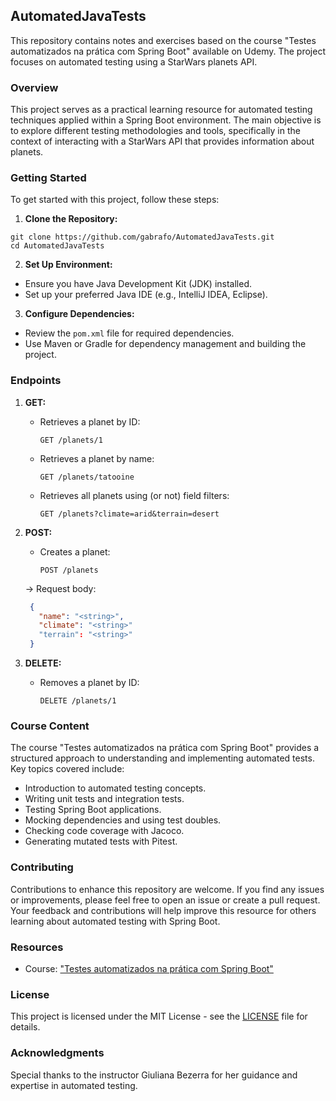 ## AutomatedJavaTests

This repository contains notes and exercises based on the course "Testes automatizados na prática com Spring Boot" available on Udemy. The project focuses on automated testing using a StarWars planets API.

### Overview

This project serves as a practical learning resource for automated testing techniques applied within a Spring Boot environment. The main objective is to explore different testing methodologies and tools, specifically in the context of interacting with a StarWars API that provides information about planets.

### Getting Started

To get started with this project, follow these steps:

1. **Clone the Repository:**
```
git clone https://github.com/gabrafo/AutomatedJavaTests.git
cd AutomatedJavaTests
```

2. **Set Up Environment:**
- Ensure you have Java Development Kit (JDK) installed.
- Set up your preferred Java IDE (e.g., IntelliJ IDEA, Eclipse).

3. **Configure Dependencies:**
- Review the `pom.xml` file for required dependencies.
- Use Maven or Gradle for dependency management and building the project.

### Endpoints
1. **GET:**
   - Retrieves a planet by ID:
       ```
       GET /planets/1
       ```
       
   - Retrieves a planet by name:
       ```
       GET /planets/tatooine
       ```

   - Retrieves all planets using (or not) field filters:
       ```
       GET /planets?climate=arid&terrain=desert
       ```

2. **POST:**
   - Creates a planet:
       ```
       POST /planets
       ```

   -> Request body:
   ```json
    {
      "name": "<string>",
      "climate": "<string>"
      "terrain": "<string>"
    }
   ```

3. **DELETE:**
   - Removes a planet by ID:
       ```
       DELETE /planets/1
       ```

### Course Content

The course "Testes automatizados na prática com Spring Boot" provides a structured approach to understanding and implementing automated tests. Key topics covered include:

- Introduction to automated testing concepts.
- Writing unit tests and integration tests.
- Testing Spring Boot applications.
- Mocking dependencies and using test doubles.
- Checking code coverage with Jacoco.
- Generating mutated tests with Pitest.

### Contributing

Contributions to enhance this repository are welcome. If you find any issues or improvements, please feel free to open an issue or create a pull request. Your feedback and contributions will help improve this resource for others learning about automated testing with Spring Boot.

### Resources

- Course: ["Testes automatizados na prática com Spring Boot"](https://www.udemy.com/course/testes-automatizados-na-pratica-com-spring-boot/)

### License

This project is licensed under the MIT License - see the [LICENSE](LICENSE) file for details.

### Acknowledgments

Special thanks to the instructor Giuliana Bezerra for her guidance and expertise in automated testing.
